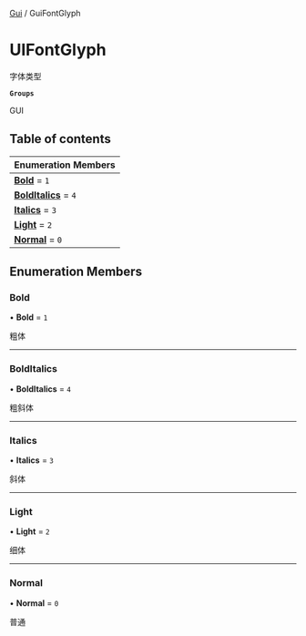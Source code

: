 [Gui](../groups/Gui.Gui.md) / GuiFontGlyph

# UIFontGlyph <Badge type="tip" text="Enumeration" /> <Score text="UIFontGlyph" />

字体类型

**`Groups`**

GUI

## Table of contents

| Enumeration Members |
| :-----|
| **[Bold](UI.UIFontGlyph.md#bold)** = ``1`` <br> |
| **[BoldItalics](UI.UIFontGlyph.md#bolditalics)** = ``4`` <br> |
| **[Italics](UI.UIFontGlyph.md#italics)** = ``3`` <br> |
| **[Light](UI.UIFontGlyph.md#light)** = ``2`` <br> |
| **[Normal](UI.UIFontGlyph.md#normal)** = ``0`` <br> |

## Enumeration Members

### Bold <Score text="Bold" /> 

• **Bold** = ``1``

粗体

___

### BoldItalics <Score text="BoldItalics" /> 

• **BoldItalics** = ``4``

粗斜体

___

### Italics <Score text="Italics" /> 

• **Italics** = ``3``

斜体

___

### Light <Score text="Light" /> 

• **Light** = ``2``

细体

___

### Normal <Score text="Normal" /> 

• **Normal** = ``0``

普通
